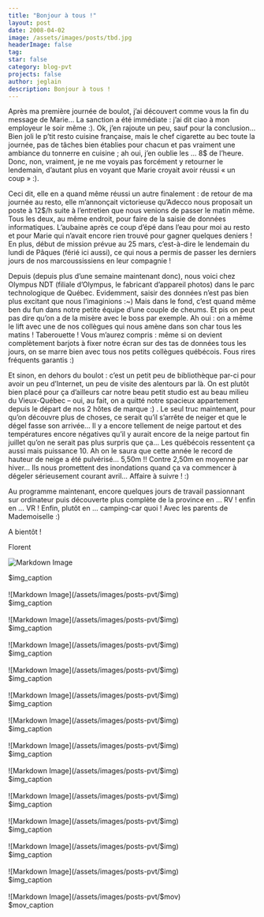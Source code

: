```yaml
---
title: "Bonjour à tous !"
layout: post
date: 2008-04-02
image: /assets/images/posts/tbd.jpg
headerImage: false
tag:
star: false
category: blog-pvt
projects: false
author: jeglain
description: Bonjour à tous !
---
```

Après ma première journée de boulot, j’ai découvert comme vous la
fin du message de Marie… La sanction a été immédiate : j’ai dit
ciao à mon employeur le soir même :). Ok, j’en rajoute un peu, sauf
pour la conclusion… Bien joli le p’tit resto cuisine française,
mais le chef cigarette au bec toute la journée, pas de tâches bien
établies pour chacun et pas vraiment une ambiance du tonnerre en
cuisine ; ah oui, j’en oublie les … 8$ de l’heure. Donc, non,
vraiment, je ne me voyais pas forcément y retourner le lendemain,
d’autant plus en voyant que Marie croyait avoir réussi « un
coup » :).

Ceci dit, elle en a quand même réussi un autre finalement : de retour
de ma journée au resto, elle m’annonçait victorieuse qu’Adecco
nous proposait un poste à 12$/h suite à l’entretien que nous venions
de passer le matin même. Tous les deux, au même endroit, pour faire de
la saisie de données informatiques. L’aubaine après ce coup
d’épé dans l’eau pour moi au resto et pour Marie qui n’avait
encore rien trouvé pour gagner quelques deniers ! En plus, début de
mission prévue au 25 mars, c’est-à-dire le lendemain du lundi de
Pâques (férié ici aussi), ce qui nous a permis de passer les derniers
jours de nos marcoussissiens en leur compagnie !

Depuis (depuis plus d’une semaine maintenant donc), nous voici chez
Olympus NDT (filiale d’Olympus, le fabricant d’appareil photos) dans
le parc technologique de Québec. Evidemment, saisir des données
n’est pas bien plus excitant que nous l’imaginions :~) Mais dans le
fond, c’est quand même ben du fun dans notre petite équipe d’une
couple de cheums. Et pis on peut pas dire qu’on a de la misère avec
le boss par exemple. Ah oui : on a même le lift avec une de nos
collègues qui nous amène dans son char tous les matins !
Taberouette ! Vous m’aurez compris : même si on devient
complètement barjots à fixer notre écran sur des tas de données tous
les jours, on se marre bien avec tous nos petits collègues québécois.
Fous rires fréquents garantis :)

Et sinon, en dehors du boulot : c’est un petit peu de bibliothèque
par-ci pour avoir un peu d’Internet, un peu de visite des alentours
par là. On est plutôt bien placé pour ça d’ailleurs car notre beau
petit studio est au beau milieu du Vieux-Québec – oui, au fait, on a
quitté notre spacieux appartement depuis le départ de nos 2 hôtes de
marque :) . Le seul truc maintenant, pour qu’on découvre plus de
choses, ce serait qu’il s’arrête de neiger et que le dégel fasse
son arrivée… Il y a encore tellement de neige partout et des
températures encore négatives qu’il y aurait encore de la neige
partout fin juillet qu’on ne serait pas plus surpris que ça… Les
québécois ressentent ça aussi mais puissance 10. Ah on le saura que
cette année le record de hauteur de neige a été pulvérisé…
5,50m !! Contre 2,50m en moyenne par hiver… Ils nous promettent des
inondations quand ça va commencer à dégeler sérieusement courant
avril… Affaire à suivre ! :)

Au programme maintenant, encore quelques jours de travail passionnant
sur ordinateur puis découverte plus complète de la province en …
RV ! enfin en … VR ! Enfin, plutôt en … camping-car quoi ! Avec
les parents de Mademoiselle :)

A bientôt !

Florent

![Markdown Image](/assets/images/posts-pvt/$img)
<figcaption class="caption">$img_caption</figcaption>
<br>
![Markdown Image](/assets/images/posts-pvt/$img)
<figcaption class="caption">$img_caption</figcaption>
<br>
![Markdown Image](/assets/images/posts-pvt/$img)
<figcaption class="caption">$img_caption</figcaption>
<br>
![Markdown Image](/assets/images/posts-pvt/$img)
<figcaption class="caption">$img_caption</figcaption>
<br>
![Markdown Image](/assets/images/posts-pvt/$img)
<figcaption class="caption">$img_caption</figcaption>
<br>
![Markdown Image](/assets/images/posts-pvt/$img)
<figcaption class="caption">$img_caption</figcaption>
<br>
![Markdown Image](/assets/images/posts-pvt/$img)
<figcaption class="caption">$img_caption</figcaption>
<br>
![Markdown Image](/assets/images/posts-pvt/$img)
<figcaption class="caption">$img_caption</figcaption>
<br>
![Markdown Image](/assets/images/posts-pvt/$img)
<figcaption class="caption">$img_caption</figcaption>
<br>
![Markdown Image](/assets/images/posts-pvt/$img)
<figcaption class="caption">$img_caption</figcaption>
<br>
![Markdown Image](/assets/images/posts-pvt/$img)
<figcaption class="caption">$img_caption</figcaption>
<br>
![Markdown Image](/assets/images/posts-pvt/$img)
<figcaption class="caption">$img_caption</figcaption>
<br>
![Markdown Image](/assets/images/posts-pvt/$img)
<figcaption class="caption">$img_caption</figcaption>
<br>
![Markdown Image](/assets/images/posts-pvt/$mov)
<figcaption class="caption">$mov_caption</figcaption>
<br>
